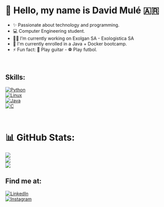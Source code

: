 # 👋 Hello, my name is David Mulé 🇦🇷 


- ✨ Passionate about technology and programming.
- 💻 Computer Engineering student.
- 👨‍💻 I’m currently working on Exolgan SA - Exologistica SA
- 🦾 I'm currently enrolled in a Java + Docker bootcamp.
- ⚡ Fun fact: 🎸 Play guitar -  ⚽ Play futbol.

</br>

## Skills:

[![Python](https://img.shields.io/badge/Python-yellow?style=for-the-badge)]()</br>
[![Linux](https://img.shields.io/badge/Linux-green?style=for-the-badge)]()</br>
[![Java](https://img.shields.io/badge/Java-orange?style=for-the-badge)]()</br>
[![C](https://img.shields.io/badge/C-007396?style=for-the-badge)]()</br>

</br>

# 📊 GitHub Stats:
![](https://github-readme-stats.vercel.app/api?username=davidljm&theme=dark&hide_border=false&include_all_commits=false&count_private=false)<br/>
![](https://github-readme-streak-stats.herokuapp.com/?user=davidljm&theme=dark&hide_border=false)<br/>
![](https://github-readme-stats.vercel.app/api/top-langs/?username=davidljm&theme=dark&hide_border=false&include_all_commits=false&count_private=false&layout=compact)

## Find me at:

[![LinkedIn](https://img.shields.io/badge/LinkedIn-David_Mulé-0077B5?style=for-the-badge&logo=linkedin&logoColor=white&labelColor=101010)](https://www.linkedin.com/in/davidmule93/)</br>
[![Instagram](https://img.shields.io/badge/Instagram-David_Mulé-E4405F?style=for-the-badge&logo=instagram&logoColor=white&labelColor=101010)](https://www.instagram.com/david.ljm/)</br>
